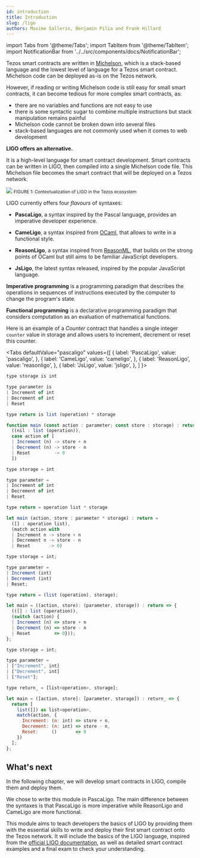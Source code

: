 ```yaml
---
id: introduction
title: Introduction
slug: /ligo
authors: Maxime Sallerin, Benjamin Pilia and Frank Hillard
---
```


import Tabs from '@theme/Tabs';
import TabItem from '@theme/TabItem';
import NotificationBar from '../../src/components/docs/NotificationBar';

Tezos smart contracts are written in [Michelson](https://opentezos.com/michelson), which is a stack-based language and the lowest level of language for a Tezos smart contract. Michelson code can be deployed as-is on the Tezos network.

However, if reading or writing Michelson code is still easy for small smart contracts, it can become tedious for more complex smart contracts, as:
- there are no variables and functions are not easy to use
- there is some syntactic sugar to combine multiple instructions but stack manipulation remains painful
- Michelson code cannot be broken down into several files
- stack-based languages are not commonly used when it comes to web development

**LIGO offers an alternative.**

It is a high-level language for smart contract development.
Smart contracts can be written in LIGO, then compiled into a single Michelson code file. 
This Michelson file becomes the smart contract that will be deployed on a Tezos network.

![](../../static/img/ligo/intro_schema.svg)
<small className="figure">FIGURE 1: Contextualization of LIGO in the Tezos ecosystem</small>

LIGO currently offers four _flavours_ of syntaxes:

- **PascaLigo**, a syntax inspired by the Pascal language, provides an imperative developer experience.

- **CameLigo**, a syntax inspired from [OCaml](https://ocaml.org/), that allows to write in a functional style.

- **ReasonLigo**, a syntax inspired from [ReasonML](https://reasonml.github.io/), that builds on the strong points of OCaml but still aims to be familiar JavaScript developers.
  
- **JsLigo**, the latest syntax released, inspired by the popular JavaScript language.


<NotificationBar>
  <p>

**Imperative programming** is a programming paradigm that describes the operations in sequences of instructions executed by the computer to change the program's state.

**Functional programming** is a declarative programming paradigm that considers computation as an evaluation of mathematical functions.

  </p>
</NotificationBar>

Here is an example of a _Counter_ contract that handles a single integer `counter` value in storage and allows users to increment, decrement or reset this counter.

<Tabs
  defaultValue="pascaligo"
  values={[
  { label: 'PascaLigo', value: 'pascaligo', },
  { label: 'CameLigo', value: 'cameligo', },
  { label: 'ReasonLigo', value: 'reasonligo', },
  { label: 'JsLigo', value: 'jsligo', },
  ]
}>

<TabItem value="pascaligo">

```js
type storage is int

type parameter is
| Increment of int
| Decrement of int
| Reset

type return is list (operation) * storage

function main (const action : parameter; const store : storage) : return is
  ((nil : list (operation)),
  case action of [
  | Increment (n) -> store + n
  | Decrement (n) -> store - n
  | Reset         -> 0
  ])
```

</TabItem>
<TabItem value="cameligo">

```js
type storage = int

type parameter =
| Increment of int
| Decrement of int
| Reset

type return = operation list * storage

let main (action, store : parameter * storage) : return =
  ([] : operation list),
  (match action with
  | Increment n -> store + n
  | Decrement n -> store - n
  | Reset       -> 0)
```

</TabItem>
<TabItem value="reasonligo">

```js
type storage = int;

type parameter =
| Increment (int)
| Decrement (int)
| Reset;

type return = (list (operation), storage);

let main = ((action, store): (parameter, storage)) : return => {
  (([] : list (operation)),
  (switch (action) {
  | Increment (n) => store + n
  | Decrement (n) => store - n
  | Reset         => 0}));
};
```

</TabItem>
<TabItem value="jsligo">

```js
type storage = int;

type parameter =
| ["Increment", int]
| ["Decrement", int]
| ["Reset"];

type return_ = [list<operation>, storage];

let main = ([action, store]: [parameter, storage]) : return_ => {
  return [
    list([]) as list<operation>,
    match(action, {
      Increment: (n: int) => store + n,
      Decrement: (n: int) => store - n,
      Reset:     ()       => 0
    })
  ];
};
```

</TabItem>
</Tabs>

## What's next
In the following chapter, we will develop smart contracts in LIGO, compile them and deploy them.

We chose to write this module in PascaLigo. The main difference between the syntaxes is that PascaLigo is more imperative while ReasonLigo and CameLigo are more functional. 

This module aims to teach developers the basics of LIGO by providing them with the essential skills to write and deploy their first smart contract onto the Tezos network. It will include the basics of the LIGO language, inspired from the [official LIGO documentation](https://ligolang.org/docs/language-basics/types), as well as detailed smart contract examples and a final exam to check your understanding.

